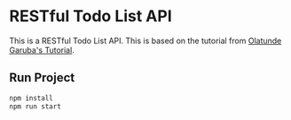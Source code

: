 # RESTful Todo List API

This is a RESTful Todo List API. This is based on the tutorial from [Olatunde Garuba's Tutorial](https://www.codementor.io/olatundegaruba/nodejs-restful-apis-in-10-minutes-q0sgsfhbd).

## Run Project
```bash
npm install
npm run start
```

